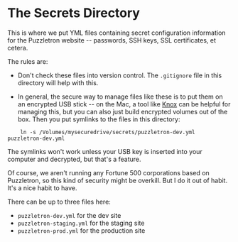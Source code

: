 # The Secrets Directory

This is where we put YML files containing secret configuration
information for the Puzzletron website -- passwords, SSH keys, SSL
certificates, et cetera.

The rules are:

* Don't check these files into version control. The `.gitignore` file
  in this directory will help with this.

* In general, the secure way to manage files like these is to put them
  on an encrypted USB stick -- on the Mac, a tool like
  [Knox](https://agilebits.com/knox) can be helpful for managing this,
  but you can also just build encrypted volumes out of the box. Then
  you put symlinks to the files in this directory:

```shell
    ln -s /Volumes/mysecuredrive/secrets/puzzletron-dev.yml puzzletron-dev.yml
```

The symlinks won't work unless your USB key is inserted into your
computer and decrypted, but that's a feature.

Of course, we aren't running any Fortune 500 corporations based on
Puzzletron, so this kind of security might be overkill. But I do it
out of habit. It's a nice habit to have.

There can be up to three files here:

* `puzzletron-dev.yml` for the dev site
* `puzzletron-staging.yml` for the staging site
* `puzzletron-prod.yml` for the production site

